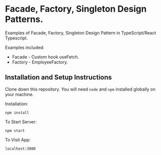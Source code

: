 # Facade, Factory, Singleton Design Patterns.

Examples of Facade, Factory, Singleton Design Pattern in TypeScript/React Typescript.

Examples included:
- Facade - Custom hook useFetch.
- Factory - EmployeeFactory.

## Installation and Setup Instructions

Clone down this repository. You will need `node` and `npm` installed globally on your machine.  

Installation:

`npm install`  

To Start Server:

`npm start`  

To Visit App:

`localhost:3000`
